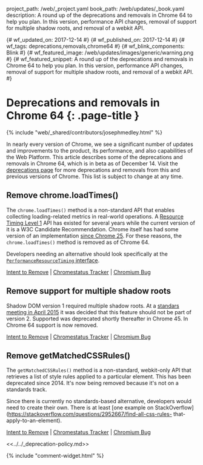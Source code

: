 project_path: /web/_project.yaml
book_path: /web/updates/_book.yaml
description: A round up of the deprecations and removals in Chrome 64 to help you plan. In this version, performance API changes, removal of support for multiple shadow roots, and removal of a webkit API.

{# wf_updated_on: 2017-12-14 #}
{# wf_published_on: 2017-12-14 #}
{# wf_tags: deprecations,removals,chrome64 #}
{# wf_blink_components: Blink #}
{# wf_featured_image: /web/updates/images/generic/warning.png #}
{# wf_featured_snippet: A round up of the deprecations and removals in Chrome 64 to help you plan. In this version, performance API changes, removal of support for multiple shadow roots, and removal of a webkit API. #}

# Deprecations and removals in Chrome 64 {: .page-title }

{% include "web/_shared/contributors/josephmedley.html" %}

In nearly every version of Chrome, we see a significant number of updates and
improvements to the product, its performance, and also capabilities of the Web
Platform. This article describes some of the deprecations and removals in Chrome
64, which is in beta as of December 14. Visit the
[deprecations page](/web/updates/tags/deprecations) for more deprecations and
removals from this and previous versions of Chrome. This list is subject to
change at any time.

## Remove chrome.loadTimes()

The `chrome.loadTimes()` method is a non-standard API that enables collecting
loading-related metrics in real-world operations. A [Resource Timing Level
1](https://www.w3.org/TR/resource-timing-1/) API has existed for several years
while the current version of it is a W3C Candidate Recommendation. Chrome itself
has had some version of an implementation [since Chrome
25](https://www.chromestatus.com/features/5796350423728128). For these reasons,
the `chrome.loadTimes()` method is removed as of Chrome 64.

Developers needing an alternative should look specifically at the
[`PerformanceResourceTiming` interface](https://developer.mozilla.org/en-US/docs/Web/API/PerformanceResourceTiming).

[Intent to Remove](https://groups.google.com/a/chromium.org/d/topic/blink-dev/QqvFGFgoTyI/discussion) &#124;
[Chromestatus Tracker](https://www.chromestatus.com/features/5637885046816768) &#124;
[Chromium Bug](https://bugs.chromium.org/p/chromium/issues/detail?id=621512)

## Remove support for multiple shadow roots

Shadow DOM version 1 required multiple shadow roots. At a [standars meeting in
April 2015](https://www.w3.org/wiki/Webapps/WebComponentsApril2015Meeting) it
was decided that this feature should not be part of version 2. Supported was
deprecated shortly thereafter in Chrome 45. In Chrome 64 support is now removed.

[Intent to Remove](https://groups.google.com/a/chromium.org/d/topic/blink-dev/JjtmigNE28M/discussion) &#124;
[Chromestatus Tracker](https://www.chromestatus.com/features/4668884095336448) &#124;
[Chromium Bug](https://code.google.com/p/chromium/issues/detail?id=489947)

## Remove getMatchedCSSRules()

The `getMatchedCSSRules()` method is a non-standard, webkit-only API that
retrieves a list of style rules applied to a particular element. This has been
deprecated since 2014. It's now being removed because it's not on a standards
track.

Since there is currently no standards-based alternative, developers would need
to create their own. There is at least [one example on
StackOverflow](https://stackoverflow.com/questions/2952667/find-all-css-rules-
that-apply-to-an-element).

[Intent to Remove](https://groups.google.com/a/chromium.org/d/topic/blink-dev/fd-QLCiLESQ/discussion) &#124;
[Chromestatus Tracker](https://www.chromestatus.com/features/4606972603138048) &#124;
[Chromium Bug](https://bugs.chromium.org/p/chromium/issues/detail?id=437569&desc=2)

<<../../_deprecation-policy.md>>

{% include "comment-widget.html" %}
